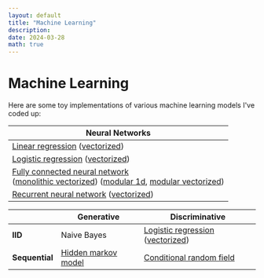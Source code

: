 ```yaml
---
layout: default
title: "Machine Learning"
description: 
date: 2024-03-28
math: true
---
```


# Machine Learning

Here are some toy implementations of various machine learning models I've coded up:

| Neural Networks |
|-----------------|
| [Linear regression](https://github.com/ebanner/ml/blob/master/notebooks/1d/Linear%20Regression.ipynb) ([vectorized](https://github.com/ebanner/ml/blob/master/notebooks/vectorized/Linear%20Regression.ipynb)) |
| [Logistic regression](https://github.com/ebanner/ml/blob/master/notebooks/1d/Softmax.ipynb) ([vectorized](https://github.com/ebanner/ml/blob/master/notebooks/vectorized/Softmax.ipynb)) |
| [Fully connected neural network](https://github.com/ebanner/ml/blob/master/notebooks/1d/nn/Monolithic.ipynb) <br /> ([monolithic vectorized](https://github.com/ebanner/ml/blob/master/notebooks/vectorized/nn/Monolithic.ipynb)) ([modular 1d](https://github.com/ebanner/ml/blob/master/notebooks/1d/nn/Modular.ipynb), [modular vectorized](https://github.com/ebanner/ml/blob/master/notebooks/vectorized/nn/Modular.ipynb)) |
| [Recurrent neural network](https://github.com/ebanner/ml/blob/master/notebooks/1d/rnn/Monolithic.ipynb) ([vectorized](https://github.com/ebanner/ml/blob/master/notebooks/vectorized/rnn/Monolithic.ipynb)) |

|                    | Generative  | Discriminative |
| -------------------|-------------|----------------|
| **IID** | Naive Bayes | [Logistic regression](https://github.com/ebanner/ml/blob/master/notebooks/1d/Softmax.ipynb) ([vectorized](https://github.com/ebanner/ml/blob/master/notebooks/vectorized/Softmax.ipynb)) |
| **Sequential**     | [Hidden markov model](https://github.com/ebanner/ml/blob/master/notebooks/seq/Hidden%20Markov%20Model.ipynb) | [Conditional random field](https://github.com/ebanner/Learning/blob/main/crf/CRF.ipynb) |

